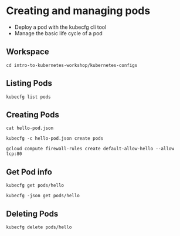 # Creating and managing pods

* Deploy a pod with the kubecfg cli tool
* Manage the basic life cycle of a pod

## Workspace

```
cd intro-to-kubernetes-workshop/kubernetes-configs
```

## Listing Pods

```
kubecfg list pods
```

## Creating Pods

```
cat hello-pod.json
```

```
kubecfg -c hello-pod.json create pods
```

```
gcloud compute firewall-rules create default-allow-hello --allow tcp:80
```

## Get Pod info

```
kubecfg get pods/hello
```

```
kubecfg -json get pods/hello
```

## Deleting Pods

```
kubecfg delete pods/hello
```
